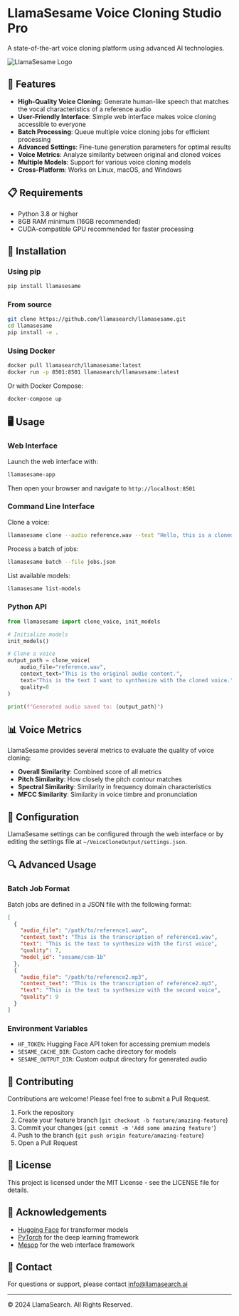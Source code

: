 # LlamaSesame Voice Cloning Studio Pro

A state-of-the-art voice cloning platform using advanced AI technologies.

![LlamaSesame Logo](https://llamasearch.ai/llamasesame-logo.png)

## 🌟 Features

- **High-Quality Voice Cloning**: Generate human-like speech that matches the vocal characteristics of a reference audio
- **User-Friendly Interface**: Simple web interface makes voice cloning accessible to everyone
- **Batch Processing**: Queue multiple voice cloning jobs for efficient processing
- **Advanced Settings**: Fine-tune generation parameters for optimal results
- **Voice Metrics**: Analyze similarity between original and cloned voices
- **Multiple Models**: Support for various voice cloning models
- **Cross-Platform**: Works on Linux, macOS, and Windows

## 📋 Requirements

- Python 3.8 or higher
- 8GB RAM minimum (16GB recommended)
- CUDA-compatible GPU recommended for faster processing

## 🚀 Installation

### Using pip

```bash
pip install llamasesame
```

### From source

```bash
git clone https://github.com/llamasearch/llamasesame.git
cd llamasesame
pip install -e .
```

### Using Docker

```bash
docker pull llamasearch/llamasesame:latest
docker run -p 8501:8501 llamasearch/llamasesame:latest
```

Or with Docker Compose:

```bash
docker-compose up
```

## 🖥️ Usage

### Web Interface

Launch the web interface with:

```bash
llamasesame-app
```

Then open your browser and navigate to `http://localhost:8501`

### Command Line Interface

Clone a voice:

```bash
llamasesame clone --audio reference.wav --text "Hello, this is a cloned voice." --quality 8
```

Process a batch of jobs:

```bash
llamasesame batch --file jobs.json
```

List available models:

```bash
llamasesame list-models
```

### Python API

```python
from llamasesame import clone_voice, init_models

# Initialize models
init_models()

# Clone a voice
output_path = clone_voice(
    audio_file="reference.wav",
    context_text="This is the original audio content.",
    text="This is the text I want to synthesize with the cloned voice.",
    quality=8
)

print(f"Generated audio saved to: {output_path}")
```

## 📊 Voice Metrics

LlamaSesame provides several metrics to evaluate the quality of voice cloning:

- **Overall Similarity**: Combined score of all metrics
- **Pitch Similarity**: How closely the pitch contour matches
- **Spectral Similarity**: Similarity in frequency domain characteristics
- **MFCC Similarity**: Similarity in voice timbre and pronunciation

## 🔧 Configuration

LlamaSesame settings can be configured through the web interface or by editing the settings file at `~/VoiceCloneOutput/settings.json`.

## 🔍 Advanced Usage

### Batch Job Format

Batch jobs are defined in a JSON file with the following format:

```json
[
  {
    "audio_file": "/path/to/reference1.wav",
    "context_text": "This is the transcription of reference1.wav",
    "text": "This is the text to synthesize with the first voice",
    "quality": 7,
    "model_id": "sesame/csm-1b"
  },
  {
    "audio_file": "/path/to/reference2.mp3",
    "context_text": "This is the transcription of reference2.mp3",
    "text": "This is the text to synthesize with the second voice",
    "quality": 9
  }
]
```

### Environment Variables

- `HF_TOKEN`: Hugging Face API token for accessing premium models
- `SESAME_CACHE_DIR`: Custom cache directory for models
- `SESAME_OUTPUT_DIR`: Custom output directory for generated audio

## 👥 Contributing

Contributions are welcome! Please feel free to submit a Pull Request.

1. Fork the repository
2. Create your feature branch (`git checkout -b feature/amazing-feature`)
3. Commit your changes (`git commit -m 'Add some amazing feature'`)
4. Push to the branch (`git push origin feature/amazing-feature`)
5. Open a Pull Request

## 📄 License

This project is licensed under the MIT License - see the LICENSE file for details.

## 🙏 Acknowledgements

- [Hugging Face](https://huggingface.co/) for transformer models
- [PyTorch](https://pytorch.org/) for the deep learning framework
- [Mesop](https://mesop.io/) for the web interface framework

## 📧 Contact

For questions or support, please contact [info@llamasearch.ai](mailto:info@llamasearch.ai)

---

© 2024 LlamaSearch. All Rights Reserved. 